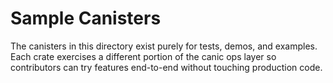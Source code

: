 # Sample Canisters

The canisters in this directory exist purely for tests, demos, and examples. Each
crate exercises a different portion of the canic ops layer so contributors can
try features end-to-end without touching production code.
